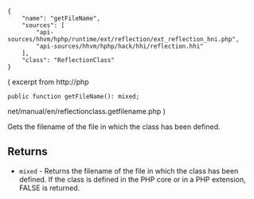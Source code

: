 ``` yamlmeta
{
    "name": "getFileName",
    "sources": [
        "api-sources/hhvm/hphp/runtime/ext/reflection/ext_reflection_hni.php",
        "api-sources/hhvm/hphp/hack/hhi/reflection.hhi"
    ],
    "class": "ReflectionClass"
}
```




( excerpt from http://php




``` Hack
public function getFileName(): mixed;
```




net/manual/en/reflectionclass.getfilename.php
)




Gets the filename of the file in which the class has been defined.




## Returns




+ ` mixed ` - Returns the filename of the file in which the class
  has been defined. If the class is defined in the PHP
  core or in a PHP extension, FALSE is returned.
<!-- HHAPIDOC -->
